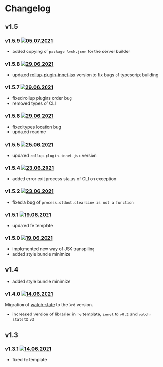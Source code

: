 # Changelog
## v1.5
### v1.5.9 [![05.07.2021](https://img.shields.io/date/1625479738)](https://github.com/d8corp/watch-state/tree/v1.5.9)
- added copying of `package-lock.json` for the server builder
### v1.5.8 [![29.06.2021](https://img.shields.io/date/1624916254)](https://github.com/d8corp/watch-state/tree/v1.5.8)
- updated [rollup-plugin-innet-jsx](https://www.npmjs.com/package/rollup-plugin-innet-jsx) version to fix bugs of typescript building
### v1.5.7 [![29.06.2021](https://img.shields.io/date/1624915437)](https://github.com/d8corp/watch-state/tree/v1.5.7)
- fixed rollup plugins order bug
- removed types of CLI
### v1.5.6 [![29.06.2021](https://img.shields.io/date/1624912898)](https://github.com/d8corp/watch-state/tree/v1.5.6)
- fixed types location bug
- updated readme
### v1.5.5 [![25.06.2021](https://img.shields.io/date/1624634297)](https://github.com/d8corp/watch-state/tree/v1.5.5)
- updated `rollup-plugin-innet-jsx` version
### v1.5.4 [![23.06.2021](https://img.shields.io/date/1624438104)](https://github.com/d8corp/watch-state/tree/v1.5.4)
- added error exit process status of CLI on exception
### v1.5.2 [![23.06.2021](https://img.shields.io/date/1624437547)](https://github.com/d8corp/watch-state/tree/v1.5.2)
- fixed a bug of `process.stdout.clearLine is not a function`
### v1.5.1 [![19.06.2021](https://img.shields.io/date/1624129830)](https://github.com/d8corp/watch-state/tree/v1.5.1)
- updated fe template
### v1.5.0 [![19.06.2021](https://img.shields.io/date/1624116893)](https://github.com/d8corp/watch-state/tree/v1.5.0)
- implemented new way of JSX transpiling
- added style bundle minimize
## v1.4
- added style bundle minimize
### v1.4.0 [![14.06.2021](https://img.shields.io/date/1623682304)](https://github.com/d8corp/watch-state/tree/v1.4.0)
Migration of [watch-state](https://www.npmjs.com/package/watch-state) to the `3rd` version.
- increased version of libraries in `fe` template, `innet` to `v0.2` and `watch-state` to `v3`
## v1.3
### v1.3.1 [![14.06.2021](https://img.shields.io/date/1623681775)](https://github.com/d8corp/watch-state/tree/v1.3.1)
- fixed `fe` template
